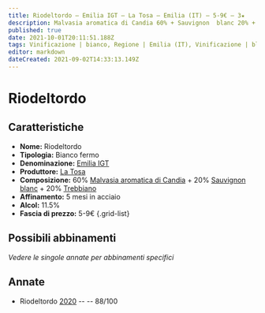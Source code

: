 ```yaml
---
title: Riodeltordo – Emilia IGT – La Tosa – Emilia (IT) – 5-9€ – 3★
description: Malvasia aromatica di Candia 60% + Sauvignon  blanc 20% + Trebbiano 20%
published: true
date: 2021-10-01T20:11:51.188Z
tags: Vinificazione | bianco, Regione | Emilia (IT), Vinificazione | blend, Vinificazione | fermo, Valutazioni | 3 stelle, Vitigni | Malvasia di Candia aromatica,  Vitigni | Sauvignon blanc,  Vitigni | Trebbiano, Prezzi | 5-9€
editor: markdown
dateCreated: 2021-09-02T14:33:13.149Z
---
```


# Riodeltordo

## Caratteristiche
- **Nome:** Riodeltordo
- **Tipologia:** Bianco fermo
- **Denominazione:** [Emilia IGT](/denominazioni/Italia/Emilia/IGT/Emilia)
- **Produttore:** [La Tosa](/produttori/Italia/Emilia/La-Tosa) 
- **Composizione:** 60% [Malvasia aromatica di Candia](/vitigni/Italia/malvasia-di-candia-aromatica) + 20% [Sauvignon blanc](/vitigni/Francia/sauvignon-blanc) + 20% [Trebbiano](/vitigni/Italia/trebbiano)
- **Affinamento:** 5 mesi in acciaio
- **Alcol:** 11.5%
- **Fascia di prezzo:** 5-9€
{.grid-list}



## Possibili abbinamenti
*Vedere le singole annate per abbinamenti specifici*


## Annate
- Riodeltordo [2020](/vini/Italia/Emilia/La-Tosa/Riodeltordo/2020) -- <span class="star-3"></span> -- 88/100

